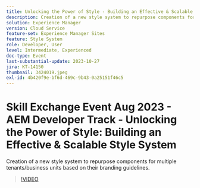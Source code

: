 ```yaml
---
title: Unlocking the Power of Style - Building an Effective & Scalable Style System
description: Creation of a new style system to repurpose components for multiple tenants/business units based on their branding guidelines.
solution: Experience Manager
version: Cloud Service
feature-set: Experience Manager Sites
feature: Style System
role: Developer, User
level: Intermediate, Experienced
doc-type: Event
last-substantial-update: 2023-10-27
jira: KT-14150
thumbnail: 3424019.jpeg
exl-id: 4b420f9e-bf6d-469c-9b43-0a25151f46c5
---
```

# Skill Exchange Event Aug 2023 - AEM Developer Track - Unlocking the Power of Style: Building an Effective & Scalable Style System

Creation of a new style system to repurpose components for multiple tenants/business units based on their branding guidelines.

>[!VIDEO](https://video.tv.adobe.com/v/3424019/?learn=on)

